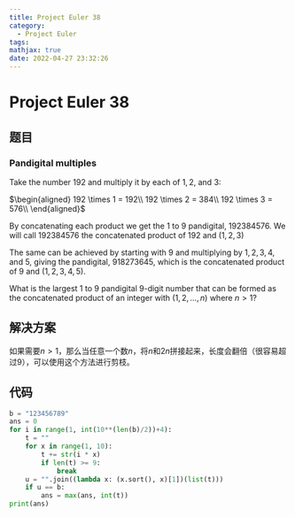 ```yaml
---
title: Project Euler 38
category:
  - Project Euler
tags:
mathjax: true
date: 2022-04-27 23:32:26
---
```


<escape><!-- more --></escape>

# Project Euler 38

## 题目

### Pandigital multiples

Take the number 192 and multiply it by each of $1, 2,$ and $3$:

$\begin{aligned}
192 \times 1 = 192\\
192 \times 2 = 384\\
192 \times 3 = 576\\
\end{aligned}$

By concatenating each product we get the $1$ to $9$ pandigital, $192384576$. We will call $192384576$ the concatenated product of $192$ and $(1,2,3)$

The same can be achieved by starting with $9$ and multiplying by $1, 2, 3, 4,$ and $5$, giving the pandigital, $918273645$, which is the concatenated product of $9$ and $(1,2,3,4,5)$.

What is the largest $1$ to $9$ pandigital $9$-digit number that can be formed as the concatenated product of an integer with $(1,2, \dots ,n)$ where $n > 1$?

## 解决方案

如果需要$n>1$，那么当任意一个数$n$，将$n$和$2n$拼接起来，长度会翻倍（很容易超过$9$），可以使用这个方法进行剪枝。

## 代码

```Python
b = "123456789"
ans = 0
for i in range(1, int(10**(len(b)/2))+4):
    t = ""
    for x in range(1, 10):
        t += str(i * x)
        if len(t) >= 9:
            break
    u = "".join((lambda x: (x.sort(), x)[1])(list(t)))
    if u == b:
        ans = max(ans, int(t))
print(ans)
```
